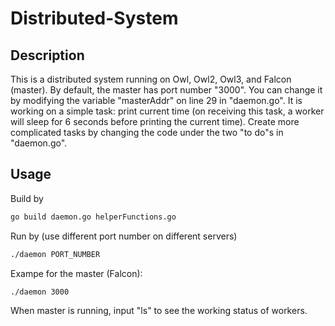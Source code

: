 # Distributed-System

## Description

This is a distributed system running on Owl, Owl2, Owl3, and Falcon (master).
By default, the master has port number "3000". You can change it by modifying the variable "masterAddr" on line 29 in "daemon.go".
It is working on a simple task: print current time (on receiving this task, a worker will sleep for 6 seconds before printing the current time).
Create more complicated tasks by changing the code under the two "to do"s in "daemon.go".

## Usage

Build by

```bash
go build daemon.go helperFunctions.go
```

Run by (use different port number on different servers)
```bash
./daemon PORT_NUMBER
```
Exampe for the master (Falcon):
```bash
./daemon 3000
```

When master is running, input "ls" to see the working status of workers.

